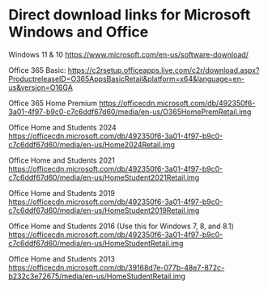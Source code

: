 # Direct download links for Microsoft Windows and Office

Windows 11 & 10
https://www.microsoft.com/en-us/software-download/

Office 365 Basic:
https://c2rsetup.officeapps.live.com/c2r/download.aspx?ProductreleaseID=O365AppsBasicRetail&platform=x64&language=en-us&version=O16GA

Office 365 Home Premium 
https://officecdn.microsoft.com/db/492350f6-3a01-4f97-b9c0-c7c6ddf67d60/media/en-us/O365HomePremRetail.img

Office Home and Students 2024
https://officecdn.microsoft.com/db/492350f6-3a01-4f97-b9c0-c7c6ddf67d60/media/en-us/Home2024Retail.img


Office Home and Students 2021
https://officecdn.microsoft.com/db/492350f6-3a01-4f97-b9c0-c7c6ddf67d60/media/en-us/HomeStudent2021Retail.img


Office Home and Students 2019
https://officecdn.microsoft.com/db/492350f6-3a01-4f97-b9c0-c7c6ddf67d60/media/en-us/HomeStudent2019Retail.img


Office Home and Students 2016 (Use this for Windows 7, 8, and 8.1)
https://officecdn.microsoft.com/db/492350f6-3a01-4f97-b9c0-c7c6ddf67d60/media/en-us/HomeStudentRetail.img


Office Home and Students 2013
https://officecdn.microsoft.com/db/39168d7e-077b-48e7-872c-b232c3e72675/media/en-us/HomeStudentRetail.img
